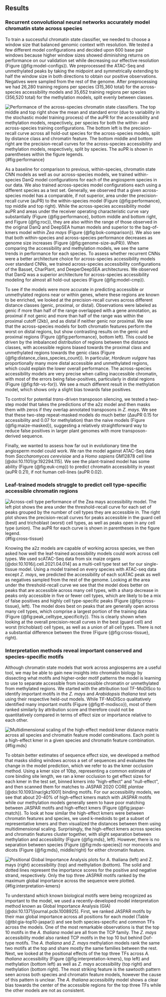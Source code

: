 ## Results

### Recurrent convolutional neural networks accurately model chromatin state across species

To train a successful chromatin state classifier, we needed to choose a window size that balanced genomic context with resolution.
We tested a few different model configurations and decided upon 600 base pair windows because higher window sizes showed diminishing returns on performance on our validation set while decreasing our effective resolution (Figure {@fig:model-configs}).
We preprocessed the ATAC-Seq and unmethylated peaks by taking the midpoint and symmetrically extending to half the window size in both directions to obtain our positive observations.
Negatives were sampled from the rest of the genome.
After preprocessing we had 26,280 training regions per species (315,360 total) for the across-species accessibility models and 35,652 training regions per species (356,520 total) for the methylation models, split evenly between classes.

![Performance of the across-species chromatin state classifiers.
The top middle and top right show the mean and standard error (due to variability in the stochastic model training process) of the auPR for the accessibility and methylation models, respectively, per species for both the within- and across-species training configurations.
The bottom left is the precision-recall curve across all hold-out species for the across-species models, split by distance class and chromatin feature.
The bottom middle and bottom right are the precision-recall curves for the across-species accessibility and methylation models, respectively, split by species.
The auPR is shown in parentheses within the figure legends.](images/fig1.png){#fig:performance}

As a baseline for comparison to previous, within-species, chromatin state CNN models as well as our across-species models, we trained within-species DanQ model configurations for each of the angiosperm species in our data.
We also trained across-species model configurations each using a different species as a test set.
Generally, we observed that a given across-species model has a comparable, if not superior, area under the precision-recall curve (auPR) to the within-species model (Figure {@fig:performance}, top middle and top right).
While the across-species accessibility model auPR and areas under the receiver operating characteristic curve vary substantially (Figure {@fig:performance}, bottom middle and bottom right, and Figure {@fig:roc}), they are also within the range of those observed in the original DanQ and DeepSEA human models and superior to the bag-of-kmers model within _Zea mays_ (Figure {@fig:bok-comparison}).
We also see that both within-species and across-species performance decreases as genome size increases (Figure {@fig:genome-size-auPR}).
When comparing the accessibility and methylation models, we see the same trends in performance for each species.
To assess whether recurrent CNNs were a better architecture choice for across-species accessibility models over standard CNNs, we trained across-species accessibility configurations of the Basset, CharPlant, and DeeperDeepSEA architectures.
We observed that DanQ was a superior architecture for across-species accessibility modeling for almost all hold-out species (Figure {@fig:model-cmp}).

To see if the models were more accurate in predicting accessible or unmethylated regions near or within genes, where these regions are known to be enriched, we looked at the precision-recall curves across different distance classes (genic, proximal, or distal).
Observations were labeled as genic if more than half of the range overlapped with a gene annotation, as proximal if not genic and more than half of the range was within the proximal cutoff (2kb), and as distal if neither genic nor proximal.
We see that the across-species models for both chromatin features perform the worst on distal regions, but show contrasting results on the genic and proximal regions (Figure {@fig:performance}, bottom left).
This could be driven by the imbalanced distribution of regions between the distance classes, with accessible regions biased towards the proximal class and unmethylated regions towards the genic class (Figure {@fig:distance_class_species_count}).
In particular, _Hordeum vulgare_ has proportionally many more distal accessible and unmethylated regions, which could explain the lower overall performance.
The across-species accessibility models are very precise when calling inaccessible chromatin, with most of the errors being false-positives, particularly in distal regions (Figure {@fig:fdr-vs-for}).
We see a much different result in the methylation model, which shows only a slight bias towards false positives.

To control for potential _trans_-driven transposon silencing, we tested a two-step model that takes the predictions of the a2z model and then masks them with zeros if they overlap annotated transposons in _Z. mays_.
We see that these two-step repeat-masked models do much better (ΔauPR 0.15 for accessibility and 0.07 for methylation) than the naive models (Figure {@fig:maize-masked}), suggesting a relatively straightforward way to reduce false positives in larger plant genomes with more transposon-derived sequence.

Finally, we wanted to assess how far out in evolutionary time the angiosperm model could work.
We ran the model against ATAC-Seq data from _Saccharomyces cerevisiae_ and a _Homo sapiens_ GM12878 cell line [@doi:10.1101/gr.192294.115].
We see the plant-trained model has some ability (Figure {@fig:euk-cmp}) to predict chromatin accessibility in yeast (auPR 0.21), if not human cell-lines (auPR 0.02).

### Leaf-trained models struggle to predict cell type-specific accessible chromatin regions

![Across-cell type performance of the _Zea mays_ accessibility model.
The left plot shows the area under the threshold-recall curve for each set of peaks grouped by the number of cell types they are accessible in.
The right plot shows the precision-recall curves for peaks accessible in the guard cell (best) and trichoblast (worst) cell types, as well as peaks open in any cell type (union).
The auPR for each curve is shown in parentheses in the figure legend.](images/fig2.png){#fig:cross-tissue}

Knowing the a2z models are capable of working across species, we then asked how well the leaf-trained accessibility models could work across cell types.
We used scATAC-Seq data from six maize organs [@doi:10.1016/j.cell.2021.04.014] as a multi-cell type test set for our single-tissue model.
Using a model trained on every species with ATAC-seq data except _Z. mays_, we predicted the accessibility of each scATAC peak as well as negatives sampled from the rest of the genome.
Looking at the area under the threshold-recall curve we see that the model does better on peaks that are accessible across many cell types, with a sharp decrease in peaks only accessible in five or fewer cell types, which are likely to be a mix of false positives and highly cell type-specific peaks (Figure {@fig:cross-tissue}, left).
The model does best on peaks that are generally open across many cell types, which comprise a largest portion of the training data (Figure {@fig:peak_celltype_specificity}).
This is clearly shown when looking at the overall precision-recall curves in the best (guard cell) and worst (trichoblast) cell types, as well as a union of all cell types.
There is not a substantial difference between the three (Figure {@fig:cross-tissue}, right).

### Interpretation methods reveal important conserved and species-specific motifs

Although chromatin state models that work across angiosperms are a useful tool, we may be able to gain new insights into chromatin biology by dissecting what motifs and higher-order motif patterns the model is learning to use to separate accessible from inaccessible chromatin or unmethylated from methylated regions.
We started with the attribution tool TF-MoDISco to identify important motifs in the _Z. mays_ and _Arabidopsis thaliana_ test sets using their respective held-out models.
While TF-MoDISco qualitatively identified many important motifs (Figure {@fig:tf-modisco}), most of them ranked similarly by attribution score and therefore could not be quantitatively compared in terms of effect size or importance relative to each other.

![Multidimensional scaling of the high-effect medoid kmer distance matrix across all species and chromatin feature model combinations.
Each point is a high-effect kmer in a given species and chromatin feature combination.](images/fig4.png){#fig:mds}

To obtain better estimates of sequence effect size, we developed a method that masks sliding windows across a set of sequences and evaluates the change in the model prediction, which we refer to as the kmer occlusion method.
Using a kmer size of 10bp, representing a common estimate of core binding site length, we ran a kmer occlusion to get effect sizes for each kmer in the test set, binned kmers into "high-effect" and "null-effect", and then scanned them for matches to JASPAR 2020 CORE _plantae_ [@doi:10.1093/nar/gkz1001] binding motifs.
For our accessibility models, we see that about 20-40% of high-effect kmers match with JASPAR motifs while our methylation models generally seem to have poor matching between JASPAR motifs and high-effect kmers (Figure {@fig:jaspar-match}).
To look at how similar the high-effect kmers were between chromatin features and species, we used k-medoids to get a subset of representative kmers and then visualized the distances between them using multidimensional scaling.
Surprisingly, the high-effect kmers across species and chromatin features cluster together, with slight separation between methylation and accessibility (Figure {@fig:mds}, left).
However, there is no separation between species (Figure {@fig:mds-species}) nor monocots and dicots (Figure {@fig:mds}, middle/right) for either chromatin feature.

![Positional Global Importance Analysis plots for _A. thaliana_ (left) and _Z. mays_ (right) accessibility (top) and methylation (bottom).
The solid and dotted lines represent the importance scores for the positive and negative strand, respectively.
Only the top three JASPAR motifs ranked by the maximum global importance across the sequence were plotted.](images/fig3.png){#fig:interpretation-kmers}

To understand which known biological motifs were being recognized as important to the model, we used a recently-developed model interpretation method known as Global Importance Analysis (GIA) [@doi:10.1371/journal.pcbi.1008925].
First, we ranked JASPAR motifs by their max global importance across all positions for each model (Table {@tbl:gia-top10-jaspar}) and see both species-specific and common TFs across the models.
One of the most remarkable observations is that the top 10 motifs in the _A. thaliana_ model are all from the TCP family.
The _Z. mays_ accessibility model also ranked TCP motifs in the top 10 but behind Dof-type motifs.
The _A. thaliana_ and _Z. mays_ methylation models rank the same two motifs at the top and share mostly the same families between the rest.
Next, we looked at the positional effects of the top three TFs across _A. thaliana_ accessibility (Figure {@fig:interpretation-kmers}, top left) and methylation (bottom left) as well as _Z. mays_ accessibility (top right) and methylation (bottom right).
The most striking feature is the sawtooth pattern seen across both species and chromatin feature models, however the cause of this pattern is unclear.
The _A. thaliana_ accessibility model shows a clear bias towards the center of the accessible regions for the top three TFs while the other models are not as consistent.
